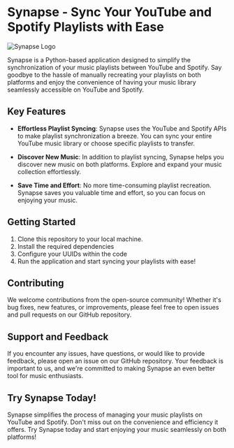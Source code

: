 # Synapse - Sync Your YouTube and Spotify Playlists with Ease

![Synapse Logo](insert-link-to-logo-image-here)

Synapse is a Python-based application designed to simplify the synchronization of your music playlists between YouTube and Spotify. Say goodbye to the hassle of manually recreating your playlists on both platforms and enjoy the convenience of having your music library seamlessly accessible on YouTube and Spotify.

## Key Features 

- **Effortless Playlist Syncing**: Synapse uses the YouTube and Spotify APIs to make playlist synchronization a breeze. You can sync your entire YouTube music library or choose specific playlists to transfer.

- **Discover New Music**: In addition to playlist syncing, Synapse helps you discover new music on both platforms. Explore and expand your music collection effortlessly.

- **Save Time and Effort**: No more time-consuming playlist recreation. Synapse saves you valuable time and effort, so you can focus on enjoying your music.

## Getting Started

1. Clone this repository to your local machine.
2. Install the required dependencies
3. Configure your UUIDs within the code
4. Run the application and start syncing your playlists with ease!

## Contributing

We welcome contributions from the open-source community! Whether it's bug fixes, new features, or improvements, please feel free to open issues and pull requests on our GitHub repository.

## Support and Feedback

If you encounter any issues, have questions, or would like to provide feedback, please open an issue on our GitHub repository. Your feedback is important to us, and we're committed to making Synapse an even better tool for music enthusiasts.

## Try Synapse Today!

Synapse simplifies the process of managing your music playlists on YouTube and Spotify. Don't miss out on the convenience and efficiency it offers. Try Synapse today and start enjoying your music seamlessly on both platforms!
